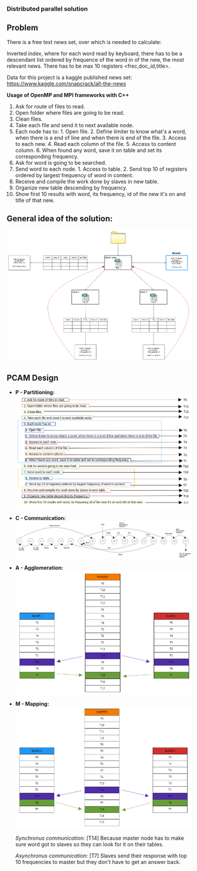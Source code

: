 ### Distributed parallel solution

## Problem

There is a free text news set, over which is needed to calculate:

Inverted index, where for each word read by keyboard, there has to be a descendant list ordered by frequence of the word in <content> of the new, the most relevant news. There has to be max 10 registers <frec,doc_id,title>.

Data for this project is a kaggle published news set:
https://www.kaggle.com/snapcrack/all-the-news

__Usage of OpenMP and MPI frameworks with C++__

  1. Ask for route of files to read. 
  2. Open folder where files are going to be read.
  3. Clean files.
  4. Take each file and send it to next available node. 
  5. Each node has to:
    1. Open file.
    2. Define limiter to know what's a word, when there is a end of line and when there is end of the file.
    3. Access to each new.
    4. Read each column of the file.
    5. Access to content column.
    6. When found any word, save it on table and set its corresponding frequency.
  6. Ask for word is going to be searched.
  7. Send word to each node. 
    1. Access to table.
    2. Send top 10 of registers ordered by largest frequency of word in content. 
  8. Receive and compile the work done by slaves in new table. 
  9. Organize new table descending by frequency.
  10. Show first 10 results with word, its frequency, id of the new it's on and title of that new.

## General idea of the solution:
![Solution](https://github.com/mnl359/Text-analytics/blob/master/images/MPI_PCAM.png)

## PCAM Design

* __P - Partitioning:__
![Partitioning](https://github.com/mnl359/Text-analytics/blob/master/images/partitioning.png)

* __C - Communication:__
![Communication](https://github.com/mnl359/Text-analytics/blob/master/images/communication.png)

* __A - Agglomeration:__
![Agglomeration](https://github.com/mnl359/Text-analytics/blob/master/images/agglomeration.png)

* __M - Mapping:__
![Mapping](https://github.com/mnl359/Text-analytics/blob/master/images/mapping.png)

  _Synchronus communication:_ [T14] Because master node has to make sure word got to slaves so they can look for it on their tables. 

  _Asynchronus communication:_ [T7] Slaves send their response with top 10 frequencies to master but they don't have to get an answer back.